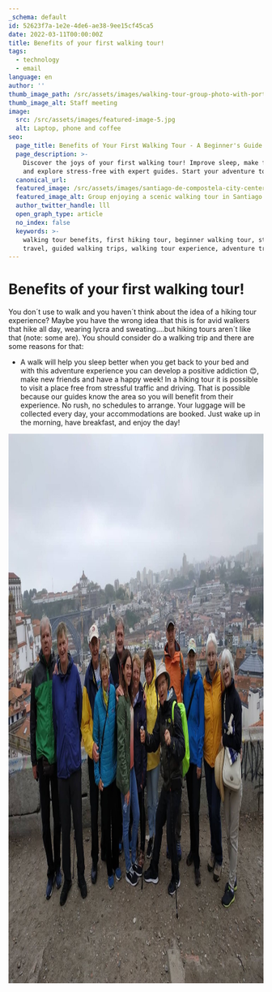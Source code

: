 ```yaml
---
_schema: default
id: 52623f7a-1e2e-4de6-ae38-9ee15cf45ca5
date: 2022-03-11T00:00:00Z
title: Benefits of your first walking tour!
tags:
  - technology
  - email
language: en
author: ''
thumb_image_path: /src/assets/images/walking-tour-group-photo-with-porto-bridge.jpg
thumb_image_alt: Staff meeting
image:
  src: /src/assets/images/featured-image-5.jpg
  alt: Laptop, phone and coffee
seo:
  page_title: Benefits of Your First Walking Tour - A Beginner's Guide
  page_description: >-
    Discover the joys of your first walking tour! Improve sleep, make friends,
    and explore stress-free with expert guides. Start your adventure today!
  canonical_url:
  featured_image: /src/assets/images/santiago-de-compostela-city-center.jpg
  featured_image_alt: Group enjoying a scenic walking tour in Santiago de Compostela
  author_twitter_handle: lll
  open_graph_type: article
  no_index: false
  keywords: >-
    walking tour benefits, first hiking tour, beginner walking tour, stress-free
    travel, guided walking trips, walking tour experience, adventure travel
---
```

# **Benefits of your first walking tour!**

You don´t use to walk and you haven´t think about the idea of a hiking tour experience? Maybe you have the wrong idea that this is for avid walkers that hike all day, wearing lycra and sweating….but hiking tours aren´t like that (note: some are). You should consider do a walking trip and there are some reasons for that:

* A walk will help you sleep better when you get back to your bed and with this adventure experience you can develop a positive addiction 😊, make new friends and have a happy week! In a hiking tour it is possible to visit a place free from stressful traffic and driving. That is possible because our guides know the area so you will benefit from their experience. No rush, no schedules to arrange. Your luggage will be collected every day, your accommodations are booked. Just wake up in the morning, have breakfast, and enjoy the day!


<img src="/src/assets/images/walking-tour-group-photo-with-porto-bridge.jpg" height="1083" width="1444" />